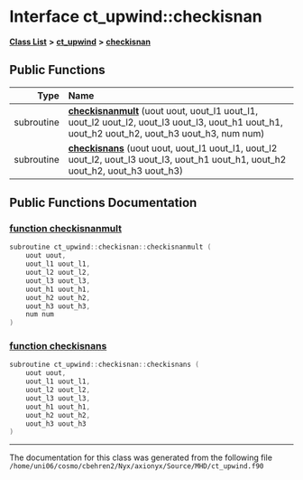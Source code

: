 
# Interface ct\_upwind::checkisnan


[**Class List**](annotated.md) **>** [**ct\_upwind**](namespacect__upwind.md) **>** [**checkisnan**](interfacect__upwind_1_1checkisnan.md)




















## Public Functions

| Type | Name |
| ---: | :--- |
|  subroutine | [**checkisnanmult**](interfacect__upwind_1_1checkisnan.md#function-checkisnanmult) (uout uout, uout\_l1 uout\_l1, uout\_l2 uout\_l2, uout\_l3 uout\_l3, uout\_h1 uout\_h1, uout\_h2 uout\_h2, uout\_h3 uout\_h3, num num) <br> |
|  subroutine | [**checkisnans**](interfacect__upwind_1_1checkisnan.md#function-checkisnans) (uout uout, uout\_l1 uout\_l1, uout\_l2 uout\_l2, uout\_l3 uout\_l3, uout\_h1 uout\_h1, uout\_h2 uout\_h2, uout\_h3 uout\_h3) <br> |








## Public Functions Documentation


### <a href="#function-checkisnanmult" id="function-checkisnanmult">function checkisnanmult </a>


```cpp
subroutine ct_upwind::checkisnan::checkisnanmult (
    uout uout,
    uout_l1 uout_l1,
    uout_l2 uout_l2,
    uout_l3 uout_l3,
    uout_h1 uout_h1,
    uout_h2 uout_h2,
    uout_h3 uout_h3,
    num num
) 
```



### <a href="#function-checkisnans" id="function-checkisnans">function checkisnans </a>


```cpp
subroutine ct_upwind::checkisnan::checkisnans (
    uout uout,
    uout_l1 uout_l1,
    uout_l2 uout_l2,
    uout_l3 uout_l3,
    uout_h1 uout_h1,
    uout_h2 uout_h2,
    uout_h3 uout_h3
) 
```



------------------------------
The documentation for this class was generated from the following file `/home/uni06/cosmo/cbehren2/Nyx/axionyx/Source/MHD/ct_upwind.f90`